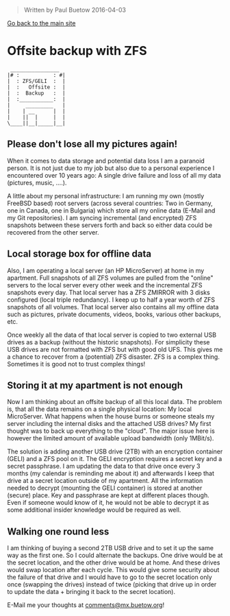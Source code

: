 > Written by Paul Buetow 2016-04-03

[Go back to the main site](../)  

# Offsite backup with ZFS

```
 ________________
|# :           : #|
|  : ZFS/GELI  :  |
|  :   Offsite :  |
|  :  Backup   :  |
|  :___________:  |
|     _________   |
|    | __      |  |
|    ||  |     |  |
\____||__|_____|__|
```

## Please don't lose all my pictures again!

When it comes to data storage and potential data loss I am a paranoid person. It is not just due to my job but also due to a personal experience I encountered over 10 years ago: A single drive failure and loss of all my data (pictures, music, ....).

A little about my personal infrastructure: I am running my own (mostly FreeBSD based) root servers (across several countries: Two in Germany, one in Canada, one in Bulgaria) which store all my online data (E-Mail and my Git repositories). I am syncing incremental (and encrypted) ZFS snapshots between these servers forth and back so either data could be recovered from the other server.

## Local storage box for offline data

Also, I am operating a local server (an HP MicroServer) at home in my apartment. Full snapshots of all ZFS volumes are pulled from the "online" servers to the local server every other week and the incremental ZFS snapshots every day. That local server has a ZFS ZMIRROR with 3 disks configured (local triple redundancy). I keep up to half a year worth of ZFS snapshots of all volumes. That local server also contains all my offline data such as pictures, private documents, videos, books, various other backups, etc.

Once weekly all the data of that local server is copied to two external USB drives as a backup (without the historic snapshots). For simplicity these USB drives are not formatted with ZFS but with good old UFS. This gives me a chance to recover from a (potential) ZFS disaster. ZFS is a complex thing. Sometimes it is good not to trust complex things!

## Storing it at my apartment is not enough

Now I am thinking about an offsite backup of all this local data. The problem is, that all the data remains on a single physical location: My local MicroServer. What happens when the house burns or someone steals my server including the internal disks and the attached USB drives? My first thought was to back up everything to the "cloud". The major issue here is however the limited amount of available upload bandwidth (only 1MBit/s).

The solution is adding another USB drive (2TB) with an encryption container (GELI) and a ZFS pool on it. The GELI encryption requires a secret key and a secret passphrase. I am updating the data to that drive once every 3 months (my calendar is reminding me about it) and afterwards I keep that drive at a secret location outside of my apartment. All the information needed to decrypt (mounting the GELI container) is stored at another (secure) place. Key and passphrase are kept at different places though. Even if someone would know of it, he would not be able to decrypt it as some additional insider knowledge would be required as well.

## Walking one round less

I am thinking of buying a second 2TB USB drive and to set it up the same way as the first one. So I could alternate the backups. One drive would be at the secret location, and the other drive would be at home. And these drives would swap location after each cycle. This would give some security about the failure of that drive and I would have to go to the secret location only once (swapping the drives) instead of twice (picking that drive up in order to update the data + bringing it back to the secret location).

E-Mail me your thoughts at comments@mx.buetow.org!

